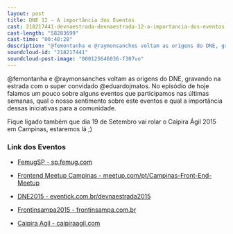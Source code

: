 ```yaml
---
layout: post
title: DNE 12 - A importância dos Eventos
cast: 218217441-devnaestrada-devnaestrada-12-a-importancia-dos-eventos.mp3
cast-length: "58283699"
cast-time: "00:40:28"
description: "@femontanha e @raymonsanches voltam as origens do DNE, gravando na estrada com o super convidado @eduardojmatos. No episódio de hoje falamos um pouco sobre alguns eventos que participamos nas últimas semanas, qual o nosso sentimento sobre este eventos e qual a importância dessas iniciativas para a comunidade."
soundcloud-id: "218217441"
soundcloud-post-image: "000125646036-f307vo"
---
```


@femontanha e @raymonsanches voltam as origens do DNE, gravando na estrada com o super convidado @eduardojmatos. No episódio de hoje falamos um pouco sobre alguns eventos que participamos nas últimas semanas, qual o nosso sentimento sobre este eventos e qual a importância dessas iniciativas para a comunidade.

Fique ligado também que dia 19 de Setembro vai rolar o Caipira Ágil 2015 em Campinas, estaremos lá ;)

### Link dos Eventos

- [FemugSP - sp.femug.com](https://sp.femug.com/)

- [Frontend Meetup Campinas - meetup.com/pt/Campinas-Front-End-Meetup](http://www.meetup.com/pt/Campinas-Front-End-Meetup/)

- [DNE2015 - eventick.com.br/devnaestrada2015](http://www.eventick.com.br/devnaestrada2015)

- [Frontinsampa2015 - frontinsampa.com.br](http://www.frontinsampa.com.br)

- [Caipira Agil - caipiraagil.com](http://www.caipiraagil.com)
